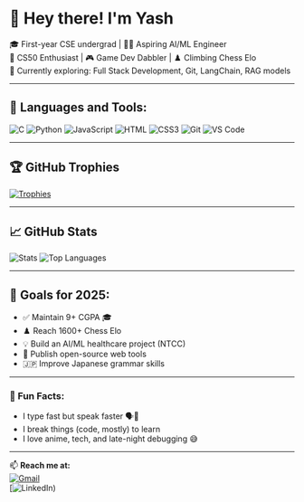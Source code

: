 

# 👋 Hey there! I'm Yash

🎓 First-year CSE undergrad | 👨‍💻 Aspiring AI/ML Engineer  
🔧 CS50 Enthusiast | 🎮 Game Dev Dabbler | ♟️ Climbing Chess Elo  
🌱 Currently exploring: Full Stack Development, Git, LangChain, RAG models

---

## 🧰 Languages and Tools:
![C](https://img.shields.io/badge/C-A8B9CC?style=flat-square&logo=c&logoColor=white)
![Python](https://img.shields.io/badge/Python-3776AB?style=flat-square&logo=python&logoColor=white)
![JavaScript](https://img.shields.io/badge/JavaScript-F7DF1E?style=flat-square&logo=javascript&logoColor=black)
![HTML](https://img.shields.io/badge/HTML5-E34F26?style=flat-square&logo=html5&logoColor=white)
![CSS3](https://img.shields.io/badge/CSS3-1572B6?style=flat-square&logo=css3&logoColor=white)
![Git](https://img.shields.io/badge/Git-F05032?style=flat-square&logo=git&logoColor=white)
![VS Code](https://img.shields.io/badge/VS_Code-007ACC?style=flat-square&logo=visual-studio-code&logoColor=white)

---

## 🏆 GitHub Trophies
[![Trophies](https://github-profile-trophy.vercel.app/?username=wolfenyash&theme=monokai&no-frame=true&column=7)](https://github.com/ryo-ma/github-profile-trophy)

---

## 📈 GitHub Stats
![Stats](https://github-readme-stats.vercel.app/api?username=wolfenyash&show_icons=true&theme=tokyonight&hide=issues)
![Top Languages](https://github-readme-stats.vercel.app/api/top-langs/?username=wolfenyash&layout=compact&theme=tokyonight)

---

## 📌 Goals for 2025:
- ✅ Maintain 9+ CGPA 🎓
- ♟️ Reach 1600+ Chess Elo
- 💡 Build an AI/ML healthcare project (NTCC)
- 🔗 Publish open-source web tools
- 🇯🇵 Improve Japanese grammar skills

---

### 🎯 Fun Facts:
- I type fast but speak faster 🗣️💨
- I break things (code, mostly) to learn
- I love anime, tech, and late-night debugging 😅

---

📫 **Reach me at:**  
[![Gmail](https://img.shields.io/badge/-Email-D14836?style=flat-square&logo=gmail&logoColor=white)](mailto:wolfenyash@gmail.com)  
[![LinkedIn](https://img.shields.io/badge/LinkedIn-blue?style=flat-square&logo=linkedin&logoColor=white)[](http://www.linkedin.com/in/wolfenyash))

